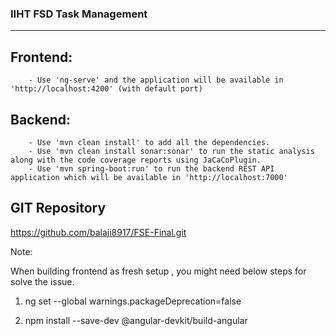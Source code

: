 ### IIHT FSD Task Management ###
--------------------------------------------

Frontend:
---------
		- Use 'ng-serve' and the application will be available in 'http://localhost:4200' (with default port)

Backend:
--------
		- Use 'mvn clean install' to add all the dependencies.
	    - Use 'mvn clean install sonar:sonar' to run the static analysis along with the code coverage reports using JaCaCoPlugin.
		- Use 'mvn spring-boot:run' to run the backend REST API application which will be available in 'http://localhost:7000'
		
GIT Repository
---------------
https://github.com/balaji8917/FSE-Final.git



Note:

When building frontend as fresh setup , you might need below steps for solve the issue.

1) ng set --global warnings.packageDeprecation=false

2) npm install --save-dev @angular-devkit/build-angular
